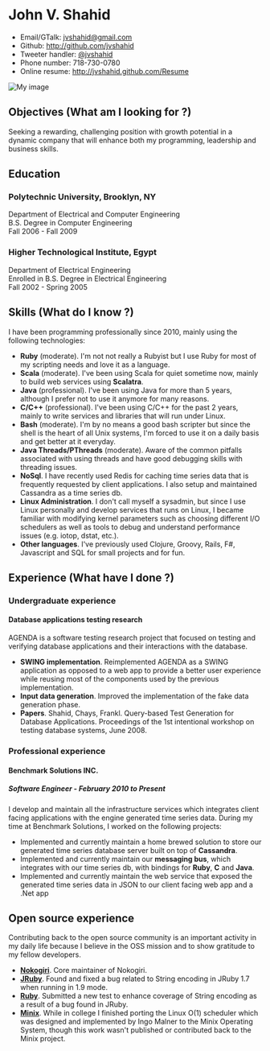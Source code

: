 <!--- trailing spaces are important to force a line break, i.e. <br/> in the
      generated document -->

# John V. Shahid

 * Email/GTalk: <jvshahid@gmail.com>
 * Github: <http://github.com/jvshahid>
 * Tweeter handler: [@jvshahid](http://twitter.com/jvshahid)
 * Phone number: 718-730-0780
 * Online resume: <http://jvshahid.github.com/Resume>

![My image](http://www.gravatar.com/avatar/2736d9750eb13425e9bf70f112753c49?s=150)

## Objectives (What am I looking for ?)

Seeking a rewarding, challenging position with growth potential in a dynamic company that will
enhance both my programming, leadership and business skills.

## Education

### Polytechnic University, Brooklyn, NY  
Department of Electrical and Computer Engineering  
B.S. Degree in Computer Engineering  
Fall 2006 - Fall 2009

### Higher Technological Institute, Egypt  
Department of Electrical Engineering  
Enrolled in B.S. Degree in Electrical Engineering  
Fall 2002 - Spring 2005

## Skills (What do I know ?)

I have been programming professionally since 2010, mainly using
the following technologies:

- **Ruby** (moderate). I'm not not really a Rubyist but I use Ruby for most of my scripting needs and love it as a language.
- **Scala** (moderate). I've been using Scala for quiet sometime now, mainly to build web services using **Scalatra**.
- **Java** (professional). I've been using Java for more than 5 years, although I prefer not to use it anymore for many reasons.
- **C/C++** (professional). I've been using C/C++ for the past 2 years, mainly to write services and libraries that will run
  under Linux.
- **Bash** (moderate). I'm by no means a good bash scripter but since the shell is the heart of all Unix systems,
  I'm forced to use it on a daily basis and get better at it everyday.
- **Java Threads/PThreads** (moderate). Aware of the common pitfalls associated with using threads and have good debugging skills
  with threading issues.
- **NoSql**. I have recently used Redis for caching time series data that is frequently requested by client applications.
  I also setup and maintained Cassandra as a time series db.
- **Linux Administration**. I don't call myself a sysadmin, but since I use Linux personally and develop services
  that runs on Linux, I became familiar with modifying kernel parameters such as choosing different I/O schedulers
  as well as tools to debug and understand performance issues (e.g. iotop, dstat, etc.).
- **Other languages**. I've previously used Clojure, Groovy, Rails, F#, Javascript and SQL for small projects and for fun.

## Experience (What have I done ?)

### Undergraduate experience

#### Database applications testing research

AGENDA is a software testing research project that focused on testing and verifying
database applications and their interactions with the database.

- **SWING implementation**. Reimplemented AGENDA as a SWING application as opposed
  to a web app to provide a better user experience while reusing most of the components
  used by the previous implementation.
- **Input data generation**. Improved the implementation of the fake data generation phase.
- **Papers**. Shahid, Chays, Frankl. Query-based Test Generation for Database Applications.
  Proceedings of the 1st intentional workshop on testing database systems, June 2008.

### Professional experience

#### Benchmark Solutions INC.

##### Software Engineer - February 2010 to Present

I develop and maintain all the infrastructure services which integrates
client facing applications with the engine generated time series data.
During my time at Benchmark Solutions, I worked on the following projects:

- Implemented and currently maintain a home brewed solution to store our
  generated time series database server built on top of **Cassandra**.
- Implemented and currently maintain our **messaging bus**, which integrates
  with our time series db, with bindings for **Ruby**, **C** and **Java**.
- Implemented and currently maintain the web service that exposed the generated
  time series data in JSON to our client facing web app and a .Net app

## Open source experience

Contributing back to the open source community is an important activity
in my daily life because I believe in the OSS mission and to show gratitude
to my fellow developers.

- **[Nokogiri](https://github.com/sparklemotion/nokogiri)**. Core maintainer of Nokogiri.
- **[JRuby](https://github.com/jruby/jruby)**. Found and fixed a bug related to String encoding in JRuby 1.7 when running in 1.9 mode.
- **[Ruby](https://github.com/ruby/ruby)**. Submitted a new test to enhance coverage of String encoding as a result of a bug found in JRuby.
- **[Minix](http://www.minix3.org/)**. While in college I finished porting the Linux O(1) scheduler which was designed and implemented
  by Ingo Malner to the Minix Operating System, though this work wasn't published or contributed back to the
  Minix project.
